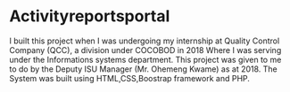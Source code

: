 # Activityreportsportal
I built this project when I was undergoing my internship at Quality Control Company (QCC), a division under COCOBOD in 2018
Where I was serving under the Informations systems department.
This project was given to me to do by the Deputy ISU Manager (Mr. Ohemeng Kwame) as at 2018.
The System was built using HTML,CSS,Boostrap framework and PHP.
